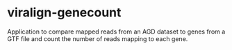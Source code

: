 # viralign-genecount

Application to compare mapped reads from an AGD dataset to genes from a GTF file and count the number of reads mapping to each gene. 
